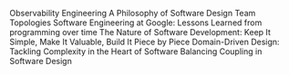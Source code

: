 Observability Engineering
A Philosophy of Software Design
Team Topologies
Software Engineering at Google: Lessons Learned from programming over time
The Nature of Software Development: Keep It Simple, Make It Valuable, Build It Piece by Piece
Domain-Driven Design: Tackling Complexity in the Heart of Software
Balancing Coupling in Software Design
